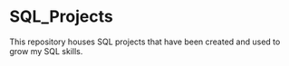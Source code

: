 # SQL_Projects
This repository houses SQL projects that have been created and used to grow my SQL skills.
